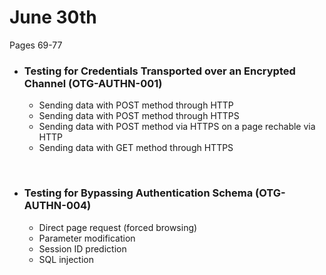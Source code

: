 # June 30th
Pages 69-77

- ### Testing for Credentials Transported over an Encrypted Channel (OTG-AUTHN-001)
    - Sending data with POST method through HTTP
    - Sending data with POST method through HTTPS
    - Sending data with POST method via HTTPS on a page rechable via HTTP
    - Sending data with GET method through HTTPS

<br/>

- ### Testing for Bypassing Authentication Schema (OTG-AUTHN-004)
    - Direct page request (forced browsing)
    - Parameter modification
    - Session ID prediction
    - SQL injection
